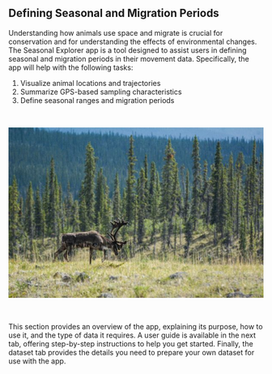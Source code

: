 ## Defining Seasonal and Migration Periods

Understanding how animals use space and migrate is crucial for conservation and for understanding the effects of environmental changes. The Seasonal Explorer app is a tool designed to assist users in defining seasonal and migration periods in their movement data. Specifically, the app will help with the following tasks:

1. Visualize animal locations and trajectories
2. Summarize GPS-based sampling characteristics
3. Define seasonal ranges and migration periods

<br>
<div align="center">

![](pics/gabe1.jpg)

</div>
<br>

This section provides an overview of the app, explaining its purpose, how to use it, and the type of data it requires. A user guide is available in the next tab, offering step-by-step instructions to help you get started. Finally, the dataset tab provides the details you need to prepare your own dataset for use with the app.
